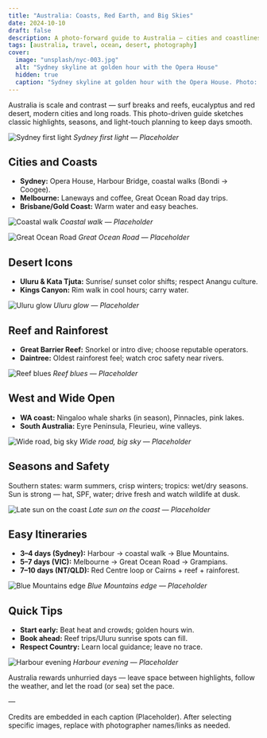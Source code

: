 ```yaml
---
title: "Australia: Coasts, Red Earth, and Big Skies"
date: 2024-10-10
draft: false
description: A photo-forward guide to Australia — cities and coastlines, desert icons, reefs and rainforests, and simple, flexible itineraries.
tags: [australia, travel, ocean, desert, photography]
cover:
  image: "unsplash/nyc-003.jpg"
  alt: "Sydney skyline at golden hour with the Opera House"
  hidden: true
  caption: "Sydney skyline at golden hour with the Opera House. Photo: Unsplash"
---
```


Australia is scale and contrast — surf breaks and reefs, eucalyptus and red desert, modern cities and long roads. This photo-driven guide sketches classic highlights, seasons, and light-touch planning to keep days smooth.

![Sydney first light](unsplash/nyc-001.jpg)
_Sydney first light — Placeholder_

## Cities and Coasts

- **Sydney:** Opera House, Harbour Bridge, coastal walks (Bondi → Coogee).
- **Melbourne:** Laneways and coffee, Great Ocean Road day trips.
- **Brisbane/Gold Coast:** Warm water and easy beaches.

![Coastal walk](unsplash/nyc-002.jpg)
_Coastal walk — Placeholder_

![Great Ocean Road](unsplash/nyc-003.jpg)
_Great Ocean Road — Placeholder_

## Desert Icons

- **Uluru & Kata Tjuta:** Sunrise/ sunset color shifts; respect Anangu culture.
- **Kings Canyon:** Rim walk in cool hours; carry water.

![Uluru glow](unsplash/nyc-004.jpg)
_Uluru glow — Placeholder_

## Reef and Rainforest

- **Great Barrier Reef:** Snorkel or intro dive; choose reputable operators.
- **Daintree:** Oldest rainforest feel; watch croc safety near rivers.

![Reef blues](unsplash/nyc-005.jpg)
_Reef blues — Placeholder_

## West and Wide Open

- **WA coast:** Ningaloo whale sharks (in season), Pinnacles, pink lakes.
- **South Australia:** Eyre Peninsula, Fleurieu, wine valleys.

![Wide road, big sky](unsplash/nyc-006.jpg)
_Wide road, big sky — Placeholder_

## Seasons and Safety

Southern states: warm summers, crisp winters; tropics: wet/dry seasons. Sun is strong — hat, SPF, water; drive fresh and watch wildlife at dusk.

![Late sun on the coast](unsplash/nyc-007.jpg)
_Late sun on the coast — Placeholder_

## Easy Itineraries

- **3–4 days (Sydney):** Harbour → coastal walk → Blue Mountains.
- **5–7 days (VIC):** Melbourne → Great Ocean Road → Grampians.
- **7–10 days (NT/QLD):** Red Centre loop or Cairns + reef + rainforest.

![Blue Mountains edge](unsplash/nyc-008.jpg)
_Blue Mountains edge — Placeholder_

## Quick Tips

- **Start early:** Beat heat and crowds; golden hours win.
- **Book ahead:** Reef trips/Uluru sunrise spots can fill.
- **Respect Country:** Learn local guidance; leave no trace.

![Harbour evening](unsplash/nyc-009.jpg)
_Harbour evening — Placeholder_

Australia rewards unhurried days — leave space between highlights, follow the weather, and let the road (or sea) set the pace.

—

Credits are embedded in each caption (Placeholder). After selecting specific images, replace with photographer names/links as needed.

